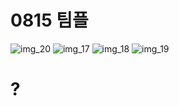 # 0815 팀플
![img_20](https://user-images.githubusercontent.com/104918800/184553013-9379f0bf-3d6b-430e-9a71-559906ac68e7.png)
![img_17](https://user-images.githubusercontent.com/104918800/184553014-b9cc4e4e-4431-4580-836b-77b0ec503041.png)
![img_18](https://user-images.githubusercontent.com/104918800/184553015-fe162d5e-75f9-46e5-969c-1f3e3567e566.png)
![img_19](https://user-images.githubusercontent.com/104918800/184553016-41c37465-1824-4792-aa91-1e575fdf00ae.png)

# ?
